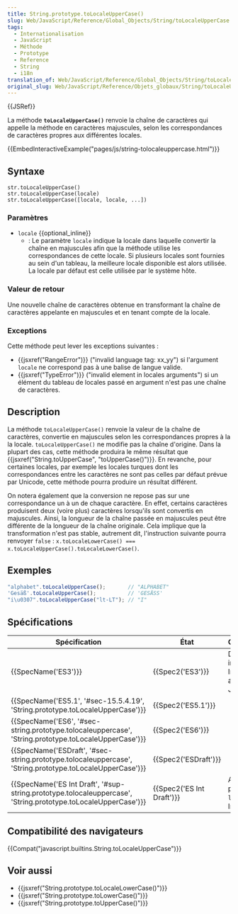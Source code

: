 ```yaml
---
title: String.prototype.toLocaleUpperCase()
slug: Web/JavaScript/Reference/Global_Objects/String/toLocaleUpperCase
tags:
  - Internationalisation
  - JavaScript
  - Méthode
  - Prototype
  - Reference
  - String
  - i18n
translation_of: Web/JavaScript/Reference/Global_Objects/String/toLocaleUpperCase
original_slug: Web/JavaScript/Reference/Objets_globaux/String/toLocaleUpperCase
---
```

{{JSRef}}

La méthode **`toLocaleUpperCase()`** renvoie la chaîne de caractères qui appelle la méthode en caractères majuscules, selon les correspondances de caractères propres aux différentes locales.

{{EmbedInteractiveExample("pages/js/string-tolocaleuppercase.html")}}

## Syntaxe

    str.toLocaleUpperCase()
    str.toLocaleUpperCase(locale)
    str.toLocaleUpperCase([locale, locale, ...])

### Paramètres

- `locale` {{optional_inline}}
  - : Le paramètre `locale` indique la locale dans laquelle convertir la chaîne en majuscules afin que la méthode utilise les correspondances de cette locale. Si plusieurs locales sont fournies au sein d'un tableau, la meilleure locale disponible est alors utilisée. La locale par défaut est celle utilisée par le système hôte.

### Valeur de retour

Une nouvelle chaîne de caractères obtenue en transformant la chaîne de caractères appelante en majuscules et en tenant compte de la locale.

### Exceptions

Cette méthode peut lever les exceptions suivantes :

- {{jsxref("RangeError")}} ("invalid language tag: xx_yy") si l'argument `locale` ne correspond pas à une balise de langue valide.
- {{jsxref("TypeError")}} ("invalid element in locales arguments") si un élément du tableau de locales passé en argument n'est pas une chaîne de caractères.

## Description

La méthode `toLocaleUpperCase()` renvoie la valeur de la chaîne de caractères, convertie en majuscules selon les correspondances propres à la la locale. `toLocaleUpperCase()` ne modifie pas la chaîne d'origine. Dans la plupart des cas, cette méthode produira le même résultat que {{jsxref("String.toUpperCase", "toUpperCase()")}}. En revanche, pour certaines locales, par exemple les locales turques dont les correspondances entre les caractères ne sont pas celles par défaut prévue par Unicode, cette méthode pourra produire un résultat différent.

On notera également que la conversion ne repose pas sur une correspondance un à un de chaque caractère. En effet, certains caractères produisent deux (voire plus) caractères lorsqu'ils sont convertis en majuscules. Ainsi, la longueur de la chaîne passée en majuscules peut être différente de la longueur de la chaîne originale. Cela implique que la transformation n'est pas stable, autrement dit, l'instruction suivante pourra renvoyer `false` : `x.toLocaleLowerCase() === x.toLocaleUpperCase().toLocaleLowerCase()`.

## Exemples

```js
"alphabet".toLocaleUpperCase();       // "ALPHABET"
'Gesäß'.toLocaleUpperCase();          // 'GESÄSS'
"i\u0307".toLocaleUpperCase("lt-LT"); // "I"
```

## Spécifications

| Spécification                                                                                                                                    | État                             | Commentaires                                          |
| ------------------------------------------------------------------------------------------------------------------------------------------------ | -------------------------------- | ----------------------------------------------------- |
| {{SpecName('ES3')}}                                                                                                                         | {{Spec2('ES3')}}             | Définition initiale. Implémentée avec JavaScript 1.2. |
| {{SpecName('ES5.1', '#sec-15.5.4.19', 'String.prototype.toLocaleUpperCase')}}                                         | {{Spec2('ES5.1')}}         |                                                       |
| {{SpecName('ES6', '#sec-string.prototype.tolocaleuppercase', 'String.prototype.toLocaleUpperCase')}}             | {{Spec2('ES6')}}             |                                                       |
| {{SpecName('ESDraft', '#sec-string.prototype.tolocaleuppercase', 'String.prototype.toLocaleUpperCase')}}     | {{Spec2('ESDraft')}}     |                                                       |
| {{SpecName('ES Int Draft', '#sup-string.prototype.tolocaleuppercase', 'String.prototype.toLocaleUpperCase')}} | {{Spec2('ES Int Draft')}} | Ajout du paramètre `locale` dans ES Intl 2017.        |

## Compatibilité des navigateurs

{{Compat("javascript.builtins.String.toLocaleUpperCase")}}

## Voir aussi

- {{jsxref("String.prototype.toLocaleLowerCase()")}}
- {{jsxref("String.prototype.toLowerCase()")}}
- {{jsxref("String.prototype.toUpperCase()")}}
